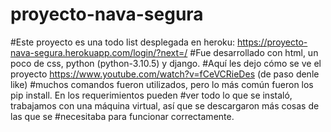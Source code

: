 # proyecto-nava-segura
#Este proyecto es una todo list desplegada en heroku: https://proyecto-nava-segura.herokuapp.com/login/?next=/
#Fue desarrollado con html, un poco de css, python (python-3.10.5) y django. 
#Aquí les dejo cómo se ve el proyecto https://www.youtube.com/watch?v=fCeVCRieDes (de paso denle like)
#muchos comandos fueron utilizados, pero lo más común fueron los pip install. En los requerimientos pueden 
#ver todo lo que se instaló, trabajamos con una máquina virtual, así que se descargaron más cosas de las que se
#necesitaba para funcionar correctamente.
